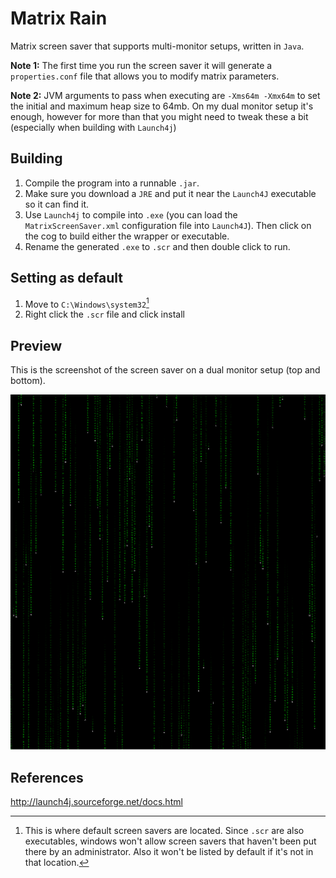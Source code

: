 # Matrix Rain

Matrix screen saver that supports multi-monitor setups, written in `Java`.

**Note 1:** The first time you run the screen saver it will generate a `properties.conf` file that allows you to modify matrix parameters.

**Note 2:** JVM arguments to pass when executing are `-Xms64m -Xmx64m` to set the initial and maximum heap size to 64mb. On my dual monitor setup it's enough, however for more than that you might need to tweak these a bit (especially when building with `Launch4j`)

## Building

1. Compile the program into a runnable `.jar`.
2. Make sure you download a `JRE` and put it near the `Launch4J` executable so it can find it.
3. Use `Launch4j` to compile into `.exe` (you can load the `MatrixScreenSaver.xml` configuration file into `Launch4J`). Then click on the cog to build either the wrapper or executable.
4. Rename the generated `.exe` to `.scr` and then double click to run.

## Setting as default

1. Move to `C:\Windows\system32`[^1]
2. Right click the `.scr` file and click install

[^1]: This is where default screen savers are located. Since `.scr` are also executables, windows won't allow screen savers that haven't been put there by an administrator. Also it won't be listed by default if it's not in that location.

## Preview

This is the screenshot of the screen saver on a dual monitor setup (top and bottom).

![Matrix Screen Saver](./Preview.png)

## References

http://launch4j.sourceforge.net/docs.html
